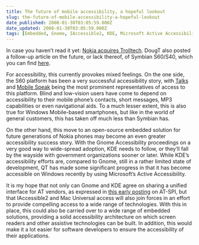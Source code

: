 ```yaml
---
title: The future of mobile accessibility, a hopeful lookout
slug: the-future-of-mobile-accessibility-a-hopeful-lookout
date_published: 2008-01-30T03:05:59.000Z
date_updated: 2008-01-30T03:05:59.000Z
tags: [Embedded, Gnome, IAccessible2, KDE, Microsoft Active Accessibility, Universal Access]
---
```


In case you haven&#8217;t read it yet: [Nokia acquires Trolltech](http://dougt.wordpress.com/2008/01/28/nokia-acquires-trolltech/). DougT also posted a follow-up article on the future, or lack thereof, of Symbian S60/S40, which you can find [here](http://dougt.wordpress.com/2008/01/29/death-to-s60s40/).

For accessibility, this currently provokes mixed feelings. On the one side, the S60 platform has been a very successful accessibility story, with [Talks](http://www.nuance.com/talks/) and [Mobile Speak](http://codefactory.es/en/products.asp?id=24) being the most prominent representatives of access to this platform. Blind and low-vision users have come to depend on accessibility to their mobile phone&#8217;s contacts, short messages, MP3 capabilities or even navigational aids. To a much lesser extent, this is also true for Windows Mobile-based smartphones, but like in the world of general customers, this has taken off much less than Symbian has.

On the other hand, this move to an open-source embedded solution for future generations of Nokia phones may become an even greater accessibility success story. With the Gnome Accessibility proceedings on a very good way to wide-spread adoption, KDE needs to follow, or they&#8217;ll fall by the wayside with government organizations sooner or later. While KDE&#8217;s accessibility efforts are, compared to Gnome, still in a rather limited state of development, QT has made some significant progress in that it has become accessible on Windows recently by using Microsoft&#8217;s Active Accessibility.

It is my hope that not only can Gnome and KDE agree on sharing a unified interface for AT vendors, as expressed in [this early posting](https://lists.linux-foundation.org/pipermail/accessibility/2005-February/001098.html) on AT-SPI, but that IAccessible2 and Mac Universal access will also join forces in an effort to provide compelling access to a wide range of technologies. With this in place, this could also be carried over to a wide range of embedded solutions, providing a solid accessibility architecture on which screen readers and other assistive technologies can be built. In addition, this would make it a lot easier for software developers to ensure the accessibility of their applications.

